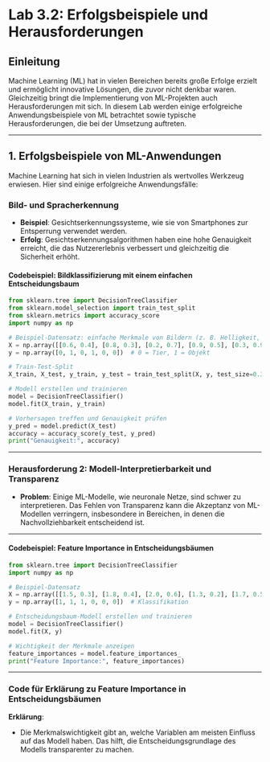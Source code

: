 # Lab 3.2: Erfolgsbeispiele und Herausforderungen

## Einleitung
Machine Learning (ML) hat in vielen Bereichen bereits große Erfolge erzielt und ermöglicht innovative Lösungen, die zuvor nicht denkbar waren. Gleichzeitig bringt die Implementierung von ML-Projekten auch Herausforderungen mit sich. In diesem Lab werden einige erfolgreiche Anwendungsbeispiele von ML betrachtet sowie typische Herausforderungen, die bei der Umsetzung auftreten.

---

## 1. Erfolgsbeispiele von ML-Anwendungen

Machine Learning hat sich in vielen Industrien als wertvolles Werkzeug erwiesen. Hier sind einige erfolgreiche Anwendungsfälle:

### Bild- und Spracherkennung

- **Beispiel**: Gesichtserkennungssysteme, wie sie von Smartphones zur Entsperrung verwendet werden.
- **Erfolg**: Gesichtserkennungsalgorithmen haben eine hohe Genauigkeit erreicht, die das Nutzererlebnis verbessert und gleichzeitig die Sicherheit erhöht.

#### Codebeispiel: Bildklassifizierung mit einem einfachen Entscheidungsbaum

```python
from sklearn.tree import DecisionTreeClassifier
from sklearn.model_selection import train_test_split
from sklearn.metrics import accuracy_score
import numpy as np

# Beispiel-Datensatz: einfache Merkmale von Bildern (z. B. Helligkeit, Kontrast) und Kategorie (0 = Tier, 1 = Objekt)
X = np.array([[0.6, 0.4], [0.8, 0.3], [0.2, 0.7], [0.9, 0.5], [0.3, 0.9], [0.5, 0.8]])
y = np.array([0, 1, 0, 1, 0, 0])  # 0 = Tier, 1 = Objekt

# Train-Test-Split
X_train, X_test, y_train, y_test = train_test_split(X, y, test_size=0.3, random_state=42)

# Modell erstellen und trainieren
model = DecisionTreeClassifier()
model.fit(X_train, y_train)

# Vorhersagen treffen und Genauigkeit prüfen
y_pred = model.predict(X_test)
accuracy = accuracy_score(y_test, y_pred)
print("Genauigkeit:", accuracy)

```
---

### Herausforderung 2: Modell-Interpretierbarkeit und Transparenz

- **Problem**: Einige ML-Modelle, wie neuronale Netze, sind schwer zu interpretieren. Das Fehlen von Transparenz kann die Akzeptanz von ML-Modellen verringern, insbesondere in Bereichen, in denen die Nachvollziehbarkeit entscheidend ist.

---
#### Codebeispiel: Feature Importance in Entscheidungsbäumen

```python
from sklearn.tree import DecisionTreeClassifier
import numpy as np

# Beispiel-Datensatz
X = np.array([[1.5, 0.3], [1.8, 0.4], [2.0, 0.6], [1.3, 0.2], [1.7, 0.5], [2.1, 0.8]])
y = np.array([1, 1, 1, 0, 0, 0])  # Klassifikation

# Entscheidungsbaum-Modell erstellen und trainieren
model = DecisionTreeClassifier()
model.fit(X, y)

# Wichtigkeit der Merkmale anzeigen
feature_importances = model.feature_importances_
print("Feature Importance:", feature_importances)

```
---

### Code für **Erklärung zu Feature Importance in Entscheidungsbäumen**


**Erklärung**:
- Die Merkmalswichtigkeit gibt an, welche Variablen am meisten Einfluss auf das Modell haben. Das hilft, die Entscheidungsgrundlage des Modells transparenter zu machen.
